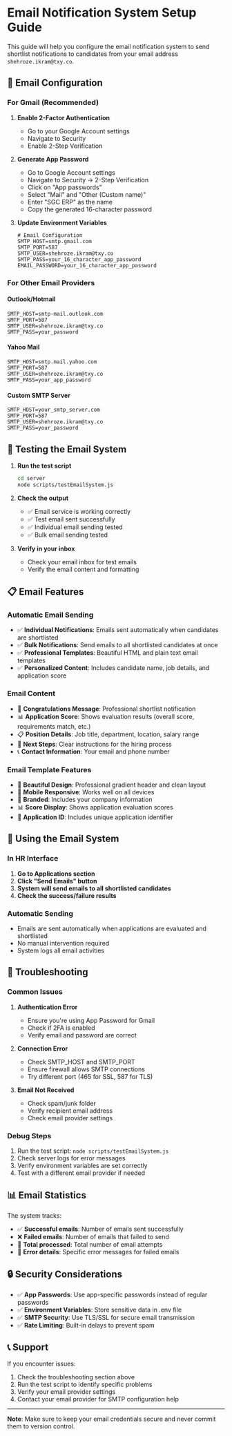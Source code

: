 # Email Notification System Setup Guide

This guide will help you configure the email notification system to send shortlist notifications to candidates from your email address `shehroze.ikram@txy.co`.

## 📧 Email Configuration

### For Gmail (Recommended)

1. **Enable 2-Factor Authentication**
   - Go to your Google Account settings
   - Navigate to Security
   - Enable 2-Step Verification

2. **Generate App Password**
   - Go to Google Account settings
   - Navigate to Security → 2-Step Verification
   - Click on "App passwords"
   - Select "Mail" and "Other (Custom name)"
   - Enter "SGC ERP" as the name
   - Copy the generated 16-character password

3. **Update Environment Variables**
   ```env
   # Email Configuration
   SMTP_HOST=smtp.gmail.com
   SMTP_PORT=587
   SMTP_USER=shehroze.ikram@txy.co
   SMTP_PASS=your_16_character_app_password
   EMAIL_PASSWORD=your_16_character_app_password
   ```

### For Other Email Providers

#### Outlook/Hotmail
```env
SMTP_HOST=smtp-mail.outlook.com
SMTP_PORT=587
SMTP_USER=shehroze.ikram@txy.co
SMTP_PASS=your_password
```

#### Yahoo Mail
```env
SMTP_HOST=smtp.mail.yahoo.com
SMTP_PORT=587
SMTP_USER=shehroze.ikram@txy.co
SMTP_PASS=your_app_password
```

#### Custom SMTP Server
```env
SMTP_HOST=your_smtp_server.com
SMTP_PORT=587
SMTP_USER=shehroze.ikram@txy.co
SMTP_PASS=your_password
```

## 🧪 Testing the Email System

1. **Run the test script**
   ```bash
   cd server
   node scripts/testEmailSystem.js
   ```

2. **Check the output**
   - ✅ Email service is working correctly
   - ✅ Test email sent successfully
   - ✅ Individual email sending tested
   - ✅ Bulk email sending tested

3. **Verify in your inbox**
   - Check your email inbox for test emails
   - Verify the email content and formatting

## 📋 Email Features

### Automatic Email Sending
- ✅ **Individual Notifications**: Emails sent automatically when candidates are shortlisted
- ✅ **Bulk Notifications**: Send emails to all shortlisted candidates at once
- ✅ **Professional Templates**: Beautiful HTML and plain text email templates
- ✅ **Personalized Content**: Includes candidate name, job details, and application score

### Email Content
- 🎉 **Congratulations Message**: Professional shortlist notification
- 📊 **Application Score**: Shows evaluation results (overall score, requirements match, etc.)
- 📋 **Position Details**: Job title, department, location, salary range
- 📅 **Next Steps**: Clear instructions for the hiring process
- 📞 **Contact Information**: Your email and phone number

### Email Template Features
- 🎨 **Beautiful Design**: Professional gradient header and clean layout
- 📱 **Mobile Responsive**: Works well on all devices
- 🎯 **Branded**: Includes your company information
- 📊 **Score Display**: Shows application evaluation scores
- 🔗 **Application ID**: Includes unique application identifier

## 🚀 Using the Email System

### In HR Interface
1. **Go to Applications section**
2. **Click "Send Emails" button**
3. **System will send emails to all shortlisted candidates**
4. **Check the success/failure results**

### Automatic Sending
- Emails are sent automatically when applications are evaluated and shortlisted
- No manual intervention required
- System logs all email activities

## 🔧 Troubleshooting

### Common Issues

1. **Authentication Error**
   - Ensure you're using App Password for Gmail
   - Check if 2FA is enabled
   - Verify email and password are correct

2. **Connection Error**
   - Check SMTP_HOST and SMTP_PORT
   - Ensure firewall allows SMTP connections
   - Try different port (465 for SSL, 587 for TLS)

3. **Email Not Received**
   - Check spam/junk folder
   - Verify recipient email address
   - Check email provider settings

### Debug Steps
1. Run the test script: `node scripts/testEmailSystem.js`
2. Check server logs for error messages
3. Verify environment variables are set correctly
4. Test with a different email provider if needed

## 📊 Email Statistics

The system tracks:
- ✅ **Successful emails**: Number of emails sent successfully
- ❌ **Failed emails**: Number of emails that failed to send
- 📧 **Total processed**: Total number of email attempts
- 📝 **Error details**: Specific error messages for failed emails

## 🔒 Security Considerations

- ✅ **App Passwords**: Use app-specific passwords instead of regular passwords
- ✅ **Environment Variables**: Store sensitive data in .env file
- ✅ **SMTP Security**: Use TLS/SSL for secure email transmission
- ✅ **Rate Limiting**: Built-in delays to prevent spam

## 📞 Support

If you encounter issues:
1. Check the troubleshooting section above
2. Run the test script to identify specific problems
3. Verify your email provider settings
4. Contact your email provider for SMTP configuration help

---

**Note**: Make sure to keep your email credentials secure and never commit them to version control. 